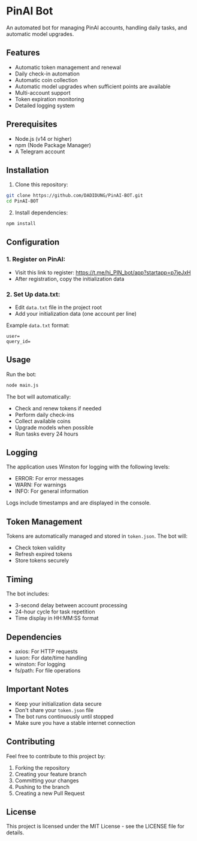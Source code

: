 # PinAI Bot

An automated bot for managing PinAI accounts, handling daily tasks, and automatic model upgrades.

## Features

- Automatic token management and renewal
- Daily check-in automation
- Automatic coin collection
- Automatic model upgrades when sufficient points are available
- Multi-account support
- Token expiration monitoring
- Detailed logging system

## Prerequisites

- Node.js (v14 or higher)
- npm (Node Package Manager)
- A Telegram account

## Installation

1. Clone this repository:

```bash
git clone https://github.com/DADIDUNG/PinAI-BOT.git
cd PinAI-BOT
```

2. Install dependencies:

```bash
npm install
```

## Configuration

### 1. Register on PinAI:

- Visit this link to register: https://t.me/hi_PIN_bot/app?startapp=p7jeJxH
- After registration, copy the initialization data

### 2. Set Up data.txt:

- Edit `data.txt` file in the project root
- Add your initialization data (one account per line)

Example `data.txt` format:

```
user=
query_id=
```

## Usage

Run the bot:

```bash
node main.js
```

The bot will automatically:

- Check and renew tokens if needed
- Perform daily check-ins
- Collect available coins
- Upgrade models when possible
- Run tasks every 24 hours

## Logging

The application uses Winston for logging with the following levels:

- ERROR: For error messages
- WARN: For warnings
- INFO: For general information

Logs include timestamps and are displayed in the console.

## Token Management

Tokens are automatically managed and stored in `token.json`. The bot will:

- Check token validity
- Refresh expired tokens
- Store tokens securely

## Timing

The bot includes:

- 3-second delay between account processing
- 24-hour cycle for task repetition
- Time display in HH:MM:SS format

## Dependencies

- axios: For HTTP requests
- luxon: For date/time handling
- winston: For logging
- fs/path: For file operations

## Important Notes

- Keep your initialization data secure
- Don't share your `token.json` file
- The bot runs continuously until stopped
- Make sure you have a stable internet connection

## Contributing

Feel free to contribute to this project by:

1. Forking the repository
2. Creating your feature branch
3. Committing your changes
4. Pushing to the branch
5. Creating a new Pull Request

## License

This project is licensed under the MIT License - see the LICENSE file for details.
